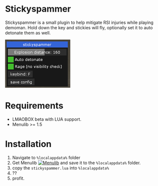 # Stickyspammer

Stickyspammer is a small plugin to help mitigate RSI injuries while playing demoman.
Hold down the key and stickies will fly, optionally set it to auto detonate them as well.

![UI.png](pictures/UI.png)


# Requirements
* LMAOBOX beta with LUA support.
* Menulib >= 1.5


# Installation

1. Navigate to `%localappdata%` folder
2. Get Menulib [![Menulib](https://img.shields.io/badge/Download-Menu.lua_lnx00-blue?style=for-the-badge&logo=github)](https://github.com/lnx00/Lmaobox-LUA/blob/main/Menu.lua) and save it to the `%localappdata%` folder.
3. copy the `stickyspammer.lua` into `%localappdata%`
4. ??
5. profit.

